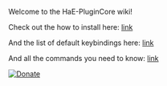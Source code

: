 Welcome to the HaE-PluginCore wiki!

Check out the how to install here:
[link](https://github.com/sirhamsteralot/HaE-PluginCore/wiki/Installation)

And the list of default keybindings here:
[link](https://github.com/sirhamsteralot/HaE-PluginCore/wiki/Keybindings)

And all the commands you need to know:
[link](https://github.com/sirhamsteralot/HaE-PluginCore/wiki/Commands)

[![Donate](https://img.shields.io/badge/Donate-PayPal-blue.svg)](https://www.paypal.com/cgi-bin/webscr?cmd=_s-xclick&hosted_button_id=JX3FPVCALFX5U)

